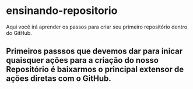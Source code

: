 # ensinando-repositorio
Aqui você irá aprender os passos para criar seu primeiro repositório dentro do GitHub.

## Primeiros passsos que devemos dar para inicar quaisquer ações para a criação do nosso Repositório é baixarmos o principal extensor de ações diretas com o GitHub.

